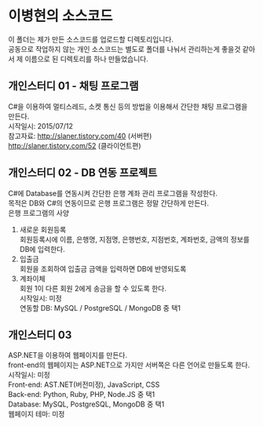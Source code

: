 # 이병현의 소스코드
이 폴더는 제가 만든 소스코드를 업로드할 디렉토리입니다.<br>
공동으로 작업하지 않는 개인 소스코드는 별도로 폴더를 나눠서 관리하는게 좋을것 같아서 제 이름으로 된 디렉토리를 하나 만들었습니다.<br>

## 개인스터디 01 - 채팅 프로그램
C#을 이용하여 멀티스레드, 소켓 통신 등의 방법을 이용해서 간단한 채팅 프로그램을 만든다.<br>
시작일시: 2015/07/12<br>
참고자료: http://slaner.tistory.com/40 (서버편)<br>
         http://slaner.tistory.com/52 (클라이언트편)<br>

## 개인스터디 02 - DB 연동 프로젝트
C#에 Database를 연동시켜 간단한 은행 계좌 관리 프로그램을 작성한다.<br>
목적은 DB와 C#의 연동이므로 은행 프로그램은 정말 간단하게 만든다.<br>
은행 프로그램의 사양<br>
1. 새로운 회원등록<br>
회원등록시에 이름, 은행명, 지점명, 은행번호, 지점번호, 계좌번호, 금액의 정보를 DB에 입력한다.<br>
2. 입출금<br>
회원을 조회하여 입출금 금액을 입력하면 DB에 반영되도록<br>
3. 계좌이체<Br>
회원 1이 다른 회원 2에게 송금을 할 수 있도록 한다.<br>
시작일시: 미정<br>
연동할 DB: MySQL / PostgreSQL / MongoDB 중 택1<br>

## 개인스터디 03
ASP.NET을 이용하여 웹페이지를 만든다.<br>
front-end의 웹페이지는 ASP.NET으로 가지만 서버쪽은 다른 언어로 만들도록 한다.<br>
시작일시: 미정<br>
Front-end: AST.NET(버전미정), JavaScript, CSS<br>
Back-end: Python, Ruby, PHP, Node.JS 중 택1<br>
Database: MySQL, PostgreSQL, MongoDB 중 택1<br>
웹페이지 테마: 미정<Br>
